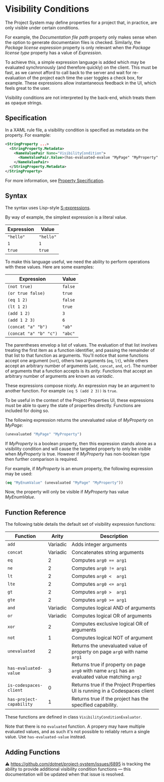 ﻿# Visibility Conditions

The Project System may define properties for a project that, in practice, are only visible under certain conditions.

For example, the _Documentation file path_ property only makes sense when the option to generate documentaion files is checked. Similarly, the _Package license expression_ property is only relevant when the _Package license type_ property has a value of _Expression_.

To achieve this, a simple expression language is added which may be evaluated synchronously (and therefore quickly) on the client. This must be fast, as we cannot afford to call back to the server and wait for re-evaluation of the project each time the user toggles a check box, for example. These expressions allow instantaneous feedback in the UI, which feels great to the user.

Visibility conditions are not interpreted by the back-end, which treats them as opaque strings.

## Specification

In a XAML rule file, a visibility condition is specified as metadata on the property. For example:

```xml
<StringProperty ...>
  <StringProperty.Metadata>
    <NameValuePair Name="VisibilityCondition">
      <NameValuePair.Value>(has-evaluated-evalue "MyPage" "MyProperty" "Foo")</NameValuePair.Value>
    </NameValuePair>
  </StringProperty.Metadata>
</StringProperty>
```

For more information, see [Property Specification](property-specification.md).

## Syntax

The syntax uses Lisp-style [S-expressions](https://en.wikipedia.org/wiki/S-expression).

By way of example, the simplest expression is a literal value.

| Expression | Value     |
|------------|-----------|
| `"hello"`  | `"hello"` |
| `1`        | `1`       |
| `true`     | `true`    |

To make this language useful, we need the ability to perform operations with these values. Here are some examples:

| Expression             | Value   |
|------------------------|---------|
| `(not true)`           | `false` |
| `(or true false)`      | `true`  |
| `(eq 1 2)`             | `false` |
| `(lt 1 2)`             | `true`  |
| `(add 1 2)`            | `3`     |
| `(add 1 2 3)`          | `6`     |
| `(concat "a" "b")`     | `"ab"`  |
| `(concat "a" "b" "c")` | `"abc"` |

The parentheses envelop a list of values. The evaluation of that list involves treating the first item as a function identifier, and passing the remainder of that list to that function as arguments. You'll notice that some functions accept one argument (`not`), others two arguments (`eq`, `lt`), while others accept an arbitrary number of arguments (`add`, `concat`, `and`, `or`). The number of arguments that a function accepts is its _arity_. Functions that accept an arbitrary number of arguments are known as _variadic_.

These expressions compose nicely. An expression may be an argument to another function. For example `(eq 5 (add 2 3))` is `true`.

To be useful in the context of the Project Properties UI, these expressions must be able to query the state of properties directly. Functions are included for doing so.

The following expression returns the unevaluated value of _MyProperty_ on _MyPage_:

```lisp
(unevaluated "MyPage" "MyProperty")
```

If _MyProperty_ is a boolean property, then this expression stands alone as a visibility condition and will cause the targeted property to only be visible when _MyProperty_ is true. However if _MyProperty_ has non-boolean type then further comparison is required.

For example, if _MyProperty_ is an enum property, the following expression may be used:

```lisp
(eq "MyEnumValue" (unevaluated "MyPage" "MyProperty"))
```

Now, the property will only be visible if _MyProperty_ has value _MyEnumValue_.

## Function Reference

The following table details the default set of visibility expression functions:

| Function                 | Arity    | Description                                                                                     |
|--------------------------|----------|-------------------------------------------------------------------------------------------------|
| `add`                    | Variadic | Adds integer arguments                                                                          |
| `concat`                 | Variadic | Concatenates string arguments                                                                   |
| `eq`                     | 2        | Computes `arg0 == arg1`                                                                         |
| `ne`                     | 2        | Computes `arg0 != arg1`                                                                         |
| `lt`                     | 2        | Computes `arg0 <  arg1`                                                                         |
| `lte`                    | 2        | Computes `arg0 <= arg1`                                                                         |
| `gt`                     | 2        | Computes `arg0 >  arg1`                                                                         |
| `gte`                    | 2        | Computes `arg0 >= arg1`                                                                         |
| `and`                    | Variadic | Computes logical AND of arguments                                                               |
| `or`                     | Variadic | Computes logical OR of arguments                                                                |
| `xor`                    | 2        | Computes exclusive logical OR of arguments                                                      |
| `not`                    | 1        | Computes logical NOT of argument                                                                |
| `unevaluated`            | 2        | Returns the unevaluated value of property on page `arg0` with name `arg1`                       |
| `has-evaluated-value`    | 3        | Returns true if property on page `arg0` with name `arg1` has an evaluated value matching `arg2` |
| `is-codespaces-client`   | 0        | Returns true if the Project Properties UI is running in a Codespaces client                     |
| `has-project-capability` | 1        | Returns true if the project has the specified capability.                                       |

These functions are defined in class `VisibilityConditionEvaluator`.

Note that there is no `evaluated` function. A propery may have multiple evaluated values, and as such it's not possible to reliably return a single value. Use `has-evaluated-value` instead.

## Adding Functions

⚠ https://github.com/dotnet/project-system/issues/6895 is tracking the ability to provide additional visibility condition functions &mdash; this documentation will be updated when that issue is resolved.
